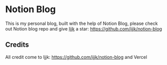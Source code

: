 # Notion Blog

This is my personal blog, built with the help of Notion Blog, please check out Notion blog repo and give [Ijjk](https://github.com/ijjk) a star: https://github.com/ijjk/notion-blog

## Credits

All credit come to Ijjk: https://github.com/ijjk/notion-blog and Vercel
